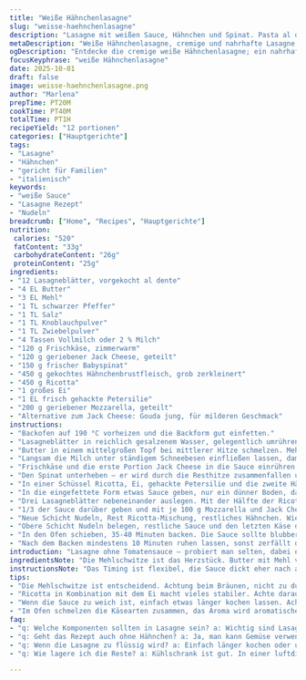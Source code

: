 ```yaml
---
title: "Weiße Hähnchenlasagne"
slug: "weisse-haehnchenlasagne"
description: "Lasagne mit weißen Sauce, Hähnchen und Spinat. Pasta al dente gekocht; Sauce mit Butter, Mehl und Gewürzen angerührt, dann Milch zugegeben bis dickflüssig. Frischkäse und Jack Cheese schmelzen lassen für Cremigkeit. Ricotta-Ei-Mischung sorgt für Bindung; geschichtetes Gericht mit Käseflocken und Schichten von Nudeln und Hähnchen. Im Ofen gebacken bis Blasen steigen, Käse goldbraun. Würzig, nahrhaft ohne Tomate. Varianten möglich durch Kräuter, andere Käsesorten. Nährwerte im Mittelfeld, gut für Familien. Auf 12 Portionen gerechnet, macht satt und bringt würzige Cremigkeit mit viel Eiweiß und Käsefett. "
metaDescription: "Weiße Hähnchenlasagne, cremige und nahrhafte Lasagne ohne Tomatensauce, perfekt für Familien und als neue Variante für Lasagne-Liebhaber."
ogDescription: "Entdecke die cremige weiße Hähnchenlasagne; ein nahrhaftes und schmackhaftes Gericht für die ganze Familie, abseits der Tomatensauce."
focusKeyphrase: "weiße Hähnchenlasagne"
date: 2025-10-01
draft: false
image: weisse-haehnchenlasagne.png
author: "Marlena"
prepTime: PT20M
cookTime: PT40M
totalTime: PT1H
recipeYield: "12 portionen"
categories: ["Hauptgerichte"]
tags:
- "Lasagne"
- "Hähnchen"
- "gericht für Familien"
- "italienisch"
keywords:
- "weiße Sauce"
- "Lasagne Rezept"
- "Nudeln"
breadcrumb: ["Home", "Recipes", "Hauptgerichte"]
nutrition: 
 calories: "520"
 fatContent: "33g"
 carbohydrateContent: "26g"
 proteinContent: "25g"
ingredients:
- "12 Lasagneblätter, vorgekocht al dente"
- "4 EL Butter"
- "3 EL Mehl"
- "1 TL schwarzer Pfeffer"
- "1 TL Salz"
- "1 TL Knoblauchpulver"
- "1 TL Zwiebelpulver"
- "4 Tassen Vollmilch oder 2 % Milch"
- "120 g Frischkäse, zimmerwarm"
- "120 g geriebener Jack Cheese, geteilt"
- "150 g frischer Babyspinat"
- "450 g gekochtes Hähnchenbrustfleisch, grob zerkleinert"
- "450 g Ricotta"
- "1 großes Ei"
- "1 EL frisch gehackte Petersilie"
- "200 g geriebener Mozzarella, geteilt"
- "Alternative zum Jack Cheese: Gouda jung, für milderen Geschmack"
instructions:
- "Backofen auf 190 °C vorheizen und die Backform gut einfetten."
- "Lasagneblätter in reichlich gesalzenem Wasser, gelegentlich umrühren, bis sie gerade bissfest sind, abgießen, kalt abschrecken und auf einem Küchenhandtuch auslegen, damit sie nicht kleben."
- "Butter in einem mittelgroßen Topf bei mittlerer Hitze schmelzen. Mehl und Gewürze (Pfeffer, Salz, Knoblauch- und Zwiebelpulver) unterrühren. Für 2 Minuten kochen, bis die Mischung leicht gebräunt und schaumig ist; das gibt Geschmack und bindet später gut."
- "Langsam die Milch unter ständigem Schneebesen einfließen lassen, damit keine Klümpchen entstehen. Weiter rühren, bis die Sauce dick wird und kleine Bläschen auf der Oberfläche sichtbar sind – das dauert ca. 7-9 Minuten. Wenn zu dick, mit etwas mehr Milch strecken."
- "Frischkäse und die erste Portion Jack Cheese in die Sauce einrühren, bis alles geschmolzen und homogen ist. Sofort vom Herd nehmen, um ein Anbrennen zu vermeiden."
- "Den Spinat unterheben — er wird durch die Resthitze zusammenfallen und Geschmack aufnehmen. Beiseite stellen."
- "In einer Schüssel Ricotta, Ei, gehackte Petersilie und die zweite Hälfte des Jack Cheese kräftig verrühren. So sorgt das Ei für Festigkeit und die Kräuter für Frische."
- "In die eingefettete Form etwas Sauce geben, nur ein dünner Boden, damit die Nudeln nicht ankleben."
- "Drei Lasagneblätter nebeneinander auslegen. Mit der Hälfte der Ricotta-Mischung bestreichen; darauf die Hälfte vom Hähnchen verteilen."
- "1/3 der Sauce darüber geben und mit je 100 g Mozzarella und Jack Cheese bestreuen. Das Käse-Duo bringt Feuchtigkeit und goldene Kruste."
- "Neue Schicht Nudeln, Rest Ricotta-Mischung, restliches Hähnchen. Wieder Mozzarella und Jack Cheese darüber. Nicht sparen, die Käse-Salz-Balance ist entscheidend."
- "Obere Schicht Nudeln belegen, restliche Sauce und den letzten Käse darauf verteilen. Scharfkantige Parte lagen senken, dann alles gut sichtbar ist."
- "In den Ofen schieben, 35-40 Minuten backen. Die Sauce sollte blubbern, die Käseschicht anfangen zu bräunen, leicht golden und knusprig an den Rändern werden."
- "Nach dem Backen mindestens 10 Minuten ruhen lassen, sonst zerfällt die Lasagne beim Schneiden. Mit etwas zusätzlicher Petersilie garnieren, wenn man will."
introduction: "Lasagne ohne Tomatensauce – probiert man selten, dabei eine tolle Alternative für jene, die cremigere, weiße Gerichte lieben. Ich hab mit der weißen Sauce oft experimentiert, wichtige Regel: Die Mehlschwitze darf nicht zu dunkel werden, sonst wird sie bitter. Durch Zugabe von Frischkäse und halbfestem Jack Cheese bekommt die Sauce mehr Tiefe und schmiegt sich an die Nudeln und Hähnchen. Spinat bringt Frische und einen Farbklecks. Hatte Probleme mit zu flüssiger Sauce, daher lieber dickköpfig zubereiten, sie dickt nach beim Abkühlen. Wichtig, dass die Schichten nicht zu dick sind, sonst bleibt Lasagne matschig. Durch das Ei im Ricotta hält alles besser zusammen, sonst bröselt’s beim Servieren. Knusprige Käsekruste als Abschluss machen den Unterschied, und ich tausche gern Jack Cheese gegen milderen Gouda, wenn’s dezenter sein soll. "
ingredientsNote: "Die Mehlschwitze ist das Herzstück. Butter mit Mehl vorsichtig bräunen, nicht verbrennen. Knoblauch- und Zwiebelpulver geben Würze, kann man durch frischen Knoblauch ersetzen, aber dann Sauce beim Rühren besser kontrollieren wegen Anbrennen. Milchportionen schrittweise eingießen, Sauce wird erst beim Kochen dick. Frischkäse sorgt für Cremigkeit, Jack Cheese verleiht eine herzhafte Schmelze – alternierend Gouda wird weniger intensiv. Spinatblätter frisch, gut gewaschen; kann man auch tiefgekühlt nehmen, dann gut ausdrücken. Hähnchen vorab weich kochen oder vom Vortag nehmen, kalt zupfen, nicht zu fein. Ricotta wird mit Ei und Petersilie vermischt für bessere Stabilität in den Schichten. Die Lasagneblätter al dente kochen, sonst matschig. Einfetten der Form verhindert Ankleben, statt Butter auch Olivenöl möglich, aber Butter gibt Aroma."
instructionsNote: "Das Timing ist flexibel, die Sauce dickt eher nach als sofort komplett. Achte auf leicht blubbernde Ränder, das ist ein Zeichen für hitzigen Aufstieg der Flüssigkeit. Nicht auf reine Minuten verlassen, man hängt an Textur. Mehlschwitze darf nicht zu dunkel werden, schmeckt dann schnell verbrannt. Beim Einarbeiten der Milch viel rühren, damit keine Klümpchen entstehen. Spinat erst ganz zuletzt unterziehen, damit er frisch bleibt und nicht zerkocht. Lasagne gut schichten, nicht zu dick, sonst keine Kontrolle beim Backen und länger braucht’s. Käse großzügig streuen, das gibt Biss und Farbe. Nach dem Backen unbedingt ruhen lassen, sonst schmiert bei jedem Anschnitt alles raus. Sollte die Sauce zu dünn sein, etwas länger köcheln lassen oder mit einem halben Löffel Speisestärke passieren. Beim Backen kleine Blasen und goldene Farbe an der Oberfläche zeigen perfekte Garzeit. Petersilie drauf fürs Aussehen und frische Note."
tips:
- "Die Mehlschwitze ist entscheidend. Achtung beim Bräunen, nicht zu dunkel, sonst verbittert der Geschmack. Knoblauch- und Zwiebelpulver als Würze sind wichtig. Alternativ frischer Knoblauch geht auch, dabei gut aufpassen. Für eine cremige Sauce, Milch portionsweise einrühren, damit nichts klumpt. Die richtige Konsistenz ist entscheidend, sollte dick sein im Kochprozess und nicht sofort. Lass die Sauce die Zeit, die sie braucht; sie wird beim Kochen wirklich fest."
- "Ricotta in Kombination mit dem Ei macht vieles stabiler. Achte darauf, dass die Schichten nicht zu dick werden. Ansonsten kann die Lasagne matschig werden. Abschnitte dünn machen, gut verteilen. Spinat erst ganz am Ende unterheben, um Frische zu bewahren. Beim Dekorieren Kraft im Käse zeigen, er gibt Geschmack. Zarte Käsekruste ist ein Muss, die Röstaromen werden wichtig. Lass alles gut im Ofen blubbern."
- "Wenn die Sauce zu weich ist, einfach etwas länger kochen lassen. Achte auf kleine Blasen, sie zeigen Fortschritt. Um sicherzugehen, kann etwas Speisestärke hinzugefügt werden. Für einen leckereren Geschmack, probiere milderen Gouda anstelle von Jack Cheese. Das Ergebnis wird ebenfalls angenehm sein, aber weniger intensiv. Für eine Spitzensauce ist die Konsistenz beim Abkühlen zu beachten, sie dickt nach. Lass die Lasagne nach dem Backen ruhen, ein zielführender Schritt."
- "Im Ofen schmelzen die Käsearten zusammen, das Aroma wird aromatischer. Geruch von gebackenem Käse ist unwiderstehlich. Nach der Ruhezeit gut schneiden, dann bleibt alles zusammen. Schichte mit Bedacht, die verschiedenen Texturen von Herbstspinat und Hähnchen sind wichtig für das Gesamtbild. Wenn man Zeit hat, dann mit frischer Petersilie garnieren. Sie bringt Farbe aufs Gericht und unterstreicht die Frische von Spinat. Verliere keine Geduld beim Backen, gute Lasagne braucht Zeit."
faq:
- "q: Welche Komponenten sollten in Lasagne sein? a: Wichtig sind Lasagneblätter, eine gute Sauce, Fleisch, Käse. Die richtige Kombination schafft Höhepunkte. Bei der Sauce, viel rühren, Klumpen vermeiden."
- "q: Geht das Rezept auch ohne Hähnchen? a: Ja, man kann Gemüse verwenden. Zucchini oder Aubergine sind gute Alternativen. Wichtig ist, dass alles gut gewürzt wird und die Kochzeit anpassen."
- "q: Wenn die Lasagne zu flüssig wird? a: Einfach länger kochen oder unter ständigem Rühren köcheln. Speisestärke funktioniert auch. Kontrolle ist wesentlich."
- "q: Wie lagere ich die Reste? a: Kühlschrank ist gut. In einer luftdichten Box aufbewahren. Man kann auch portionsweise einfrieren, dann bleibt das Gericht frisch. Vor dem Essen wieder aufwärmen."

---
```

